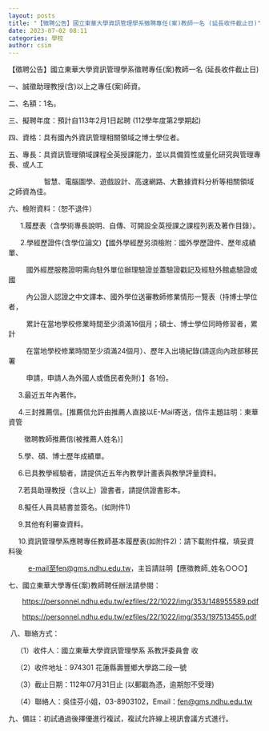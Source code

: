 ```yaml
---
layout: posts
title: "【徵聘公告】國立東華大學資訊管理學系徵聘專任(案)教師一名 (延長收件截止日)"
date: 2023-07-02 08:11
categories: 學校
author: csim
---
```


【徵聘公告】國立東華大學資訊管理學系徵聘專任(案)教師一名 (延長收件截止日)

一、誠徵助理教授(含)以上之專任(案)師資。

二、名額：1名。

三、擬聘年度：預計自113年2月1日起聘 (112學年度第2學期起)

四、資格：具有國內外資訊管理相關領域之博士學位者。

五、專長：具資訊管理領域課程全英授課能力，並以具備質性或量化研究與管理專長、或人工

                  智慧、電腦圖學、遊戲設計、高速網路、大數據資料分析等相關領域之師資為佳。

六、檢附資料：（恕不退件）

      1.履歷表（含學術專長說明、自傳、可開設全英授課之課程列表及著作目錄）。

      2.學經歷證件(含學位論文)【國外學經歷另須檢附：國外學歷證件、歷年成績單、

         國外經歷服務證明需向駐外單位辦理驗證並蓋驗證戳記及經駐外館處驗證或國

         內公證人認證之中文譯本、國外學位送審教師修業情形一覽表（持博士學位者，

         累計在當地學校修業時間至少須滿16個月；碩士、博士學位同時修習者，累計

         在當地學校修業時間至少須滿24個月）、歷年入出境紀錄(請逕向內政部移民署

         申請，申請人為外國人或僑民者免附）】各1份。

     3.最近五年內著作。

     4.三封推薦信。[推薦信允許由推薦人直接以E-Mail寄送，信件主題註明：東華資管

        徵聘教師推薦信(被推薦人姓名)]

     5.學、碩、博士歷年成績單。

     6.已具教學經驗者，請提供近五年內教學計畫表與教學評量資料。

     7.若具助理教授（含以上）證書者，請提供證書影本。

     8.擬任人員具結書並簽名。(如附件1)

     9.其他有利審查資料。

     10.資訊管理學系應聘專任教師基本履歷表(如附件2)：請下載附件檔，填妥資料後

          e-mail至fen@gms.ndhu.edu.tw，主旨請註明【應徵教師_姓名○○○】

七、國立東華大學專任(案)教師聘任辦法請參閱：

       https://personnel.ndhu.edu.tw/ezfiles/22/1022/img/353/148955589.pdf

       https://personnel.ndhu.edu.tw/ezfiles/22/1022/img/353/197513455.pdf

 八、聯絡方式：

    （1）收件人：國立東華大學資訊管理學系 系教評委員會 收

    （2）收件地址：974301 花蓮縣壽豐鄉大學路二段一號

    （3）截止日期：112年07月31日止 (以郵戳為憑，逾期恕不受理)

    （4）聯絡人：吳佳芬小姐，03-8903102，Email：fen@gms.ndhu.edu.tw

九、備註：初試通過後擇優進行複試，複試允許線上視訊會議方式進行。
